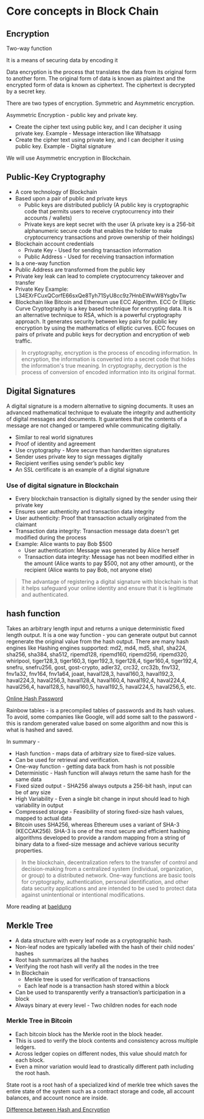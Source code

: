 # Core concepts in Block Chain

## Encryption
Two-way function

It is a means of securing data by encoding it

Data encryption is the process that translates the data from its original form to another form. The original form of data is known as plaintext and the encrypted form of data is known as ciphertext. The ciphertext is decrypted by a secret key.

There are two types of encryption. Symmetric and Asymmetric encryption.

Asymmetric Encryption - public key and private key.

* Create the cipher text using public key, and I can decipher it using private key. Example - Message interaction like Whatsapp
* Create the cipher text using private key, and I can decipher it using public key. Example - Digital signature

We will use Asymmetric encryption in Blockchain.

## Public-Key Cryptography
* A core technology of Blockchain
* Based upon a pair of public and private keys 
  * Public keys are distributed publicly (A public key is cryptographic code that permits users to receive cryptocurrency into their accounts / wallets)
  * Private keys are kept secret with the user (A private key is a 256-bit alphanumeric secure code that enables the holder to make cryptocurrency transactions and prove ownership of their holdings)
* Blockchain account credentials
  * Private Key - Used for sending transaction information
  * Public Address - Used for receiving transaction information 
* Is a one-way function
* Public Address are transformed from the public key
* Private key leak can lead to complete cryptocurrency takeover and transfer
* Private Key Example: L34EXrFCuxQCorfE66sxQe8Tyh71SyU8cc9z7HnbEWwW8YsgbvTw
* Blockchain like Bitcoin and Ethereum use ECC Algorithm. ECC 0r Elliptic Curve Cryptography is a key based technique for encrypting data. It is an alternative technique to RSA, which is a powerful cryptography approach. It generates security between key pairs for public key encryption by using the mathematics of elliptic curves. ECC focuses on pairs of private and public keys for decryption and encryption of web traffic.

> In cryptography, encryption is the process of encoding information. In encryption, the information is converted into a secret code that hides the information's true meaning.
> In cryptography, decryption is the process of conversion of encoded information into its original format.

## Digital Signatures

A digital signature is a modern alternative to signing documents. It uses an advanced mathematical technique to evaluate the integrity and authenticity of digital messages and documents. It guarantees that the contents of a message are not changed or tampered while communicating digitally.

* Similar to real world signatures
* Proof of identity and agreement
* Use cryptography - More secure than handwritten signatures
* Sender uses private key to sign messages digitally
* Recipient verifies using sender’s public key
* An SSL certificate is an example of a digital signature

### Use of digital signature in Blockchain
* Every blockchain transaction is digitally signed by the sender using their private key 
* Ensures user authenticity and transaction data integrity
* User authenticity: Proof that transaction actually originated from the claimant 
* Transaction data integrity: Transaction message data doesn't get modified during the process
* Example: Alice wants to pay Bob $500
  * User authentication: Message was generated by Alice herself
  * Transaction data integrity: Message has not been modified either in the amount (Alice wants to pay $500, not any other amount), or the recipient (Alice wants to pay Bob, not anyone else)

> The advantage of registering a digital signature with blockchain is that it helps safeguard your online identity and ensure that it is legitimate and authenticated.

## hash function
Takes an arbitrary length input and returns a unique deterministic fixed length output. It is a one way function - you can generate output but cannot regenerate the original value from the hash output. There are many hash engines like Hashing engines supported: md2, md4, md5, sha1, sha224, sha256, sha384, sha512, ripemd128, ripemd160, ripemd256, ripemd320, whirlpool, tiger128,3, tiger160,3, tiger192,3, tiger128,4, tiger160,4, tiger192,4, snefru, snefru256, gost, gost-crypto, adler32, crc32, crc32b, fnv132, fnv1a32, fnv164, fnv1a64, joaat, haval128,3, haval160,3, haval192,3, haval224,3, haval256,3, haval128,4, haval160,4, haval192,4, haval224,4, haval256,4, haval128,5, haval160,5, haval192,5, haval224,5, haval256,5, etc.

[Online Hash Password](https://www.tools4noobs.com/online_tools/hash/)


Rainbow tables - is a precompiled tables of passwords and its hash values. To avoid, some companies like Google, will add some salt to the password - this is random generated value based on some algorithm and now this is what is hashed and saved.

In summary -
* Hash function - maps data of arbitrary size to fixed-size values.
* Can be used for retrieval and verification.
* One-way function - getting data back from hash is not possible
* Deterministic - Hash function will always return the same hash for the same data
* Fixed sized output - SHA256 always outputs a 256-bit hash, input can be of any size
* High Variability - Even a single bit change in input should lead to high variability in output
* Compressed storage - Feasibility of storing fixed-size hash values, mapped to actual data 
* Bitcoin uses SHA256, whereas Ethereum uses a variant of SHA-3 (KECCAK256). SHA-3 is one of the most secure and efficient hashing algorithms developed to provide a random mapping from a string of binary data to a fixed-size message and achieve various security properties.

> In the blockchain, decentralization refers to the transfer of control and decision-making from a centralized system (individual, organization, or group) to a distributed network.
> One-way functions are basic tools for cryptography, authentication, personal identification, and other data security applications and are intended to be used to protect data against unintentional or intentional modifications.

More reading at [baeldung](https://www.baeldung.com/java-password-hashing)

## Merkle Tree
* A data structure with every leaf node as a cryptographic hash.
* Non-leaf nodes are typically labelled with the hash of their child nodes’ hashes
* Root hash summarizes all the hashes
* Verifying the root hash will verify all the nodes in the tree
* In Blockchain
  * Merkle tree is used for verification of transactions
  * Each leaf node is a transaction hash stored within a block
* Can be used to transparently verify a transaction’s participation in a block
* Always binary at every level - Two children nodes for each node

### Merkle Tree in Bitcoin
* Each bitcoin block has the Merkle root in the block header.
* This is used to verify the block contents and consistency across multiple ledgers.
* Across ledger copies on different nodes, this value should match for each block.
* Even a minor variation would lead to drastically different path including the root hash.

State root is a root hash of a specialized kind of merkle tree which saves the entire state of the system such as a contract storage and code, all account balances, and account nonce are inside.


[Difference between Hash and Encryption](https://www.baeldung.com/cs/hashing-vs-encryption)



